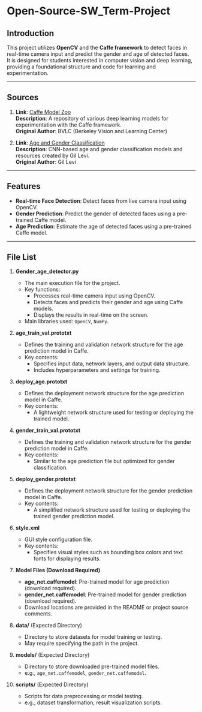 # Open-Source-SW_Term-Project

## Introduction

This project utilizes **OpenCV** and the **Caffe framework** to detect faces in real-time camera input and predict the gender and age of detected faces.  
It is designed for students interested in computer vision and deep learning, providing a foundational structure and code for learning and experimentation.

---

## Sources

1. **Link**: [Caffe Model Zoo](https://github.com/BVLC/caffe/wiki/Model-Zoo)  
   **Description**: A repository of various deep learning models for experimentation with the Caffe framework.  
   **Original Author**: BVLC (Berkeley Vision and Learning Center)

2. **Link**: [Age and Gender Classification](https://gist.github.com/GilLevi/c9e99062283c719c03de)  
   **Description**: CNN-based age and gender classification models and resources created by Gil Levi.  
   **Original Author**: Gil Levi

---

## Features

- **Real-time Face Detection**: Detect faces from live camera input using OpenCV.
- **Gender Prediction**: Predict the gender of detected faces using a pre-trained Caffe model.
- **Age Prediction**: Estimate the age of detected faces using a pre-trained Caffe model.

---

## File List

1. **Gender_age_detector.py**  
   - The main execution file for the project.  
   - Key functions:
     - Processes real-time camera input using OpenCV.
     - Detects faces and predicts their gender and age using Caffe models.
     - Displays the results in real-time on the screen.
   - Main libraries used: `OpenCV`, `NumPy`.

2. **age_train_val.prototxt**  
   - Defines the training and validation network structure for the age prediction model in Caffe.  
   - Key contents:
     - Specifies input data, network layers, and output data structure.
     - Includes hyperparameters and settings for training.

3. **deploy_age.prototxt**  
   - Defines the deployment network structure for the age prediction model in Caffe.  
   - Key contents:
     - A lightweight network structure used for testing or deploying the trained model.

4. **gender_train_val.prototxt**  
   - Defines the training and validation network structure for the gender prediction model in Caffe.  
   - Key contents:
     - Similar to the age prediction file but optimized for gender classification.

5. **deploy_gender.prototxt**  
   - Defines the deployment network structure for the gender prediction model in Caffe.  
   - Key contents:
     - A simplified network structure used for testing or deploying the trained gender prediction model.

6. **style.xml**  
   - GUI style configuration file.  
   - Key contents:
     - Specifies visual styles such as bounding box colors and text fonts for displaying results.

7. **Model Files (Download Required)**  
   - **age_net.caffemodel**: Pre-trained model for age prediction (download required).  
   - **gender_net.caffemodel**: Pre-trained model for gender prediction (download required).  
   - Download locations are provided in the README or project source comments.

8. **data/** (Expected Directory)  
   - Directory to store datasets for model training or testing.  
   - May require specifying the path in the project.

9. **models/** (Expected Directory)  
   - Directory to store downloaded pre-trained model files.  
   - e.g., `age_net.caffemodel`, `gender_net.caffemodel`.

10. **scripts/** (Expected Directory)  
    - Scripts for data preprocessing or model testing.  
    - e.g., dataset transformation, result visualization scripts.
